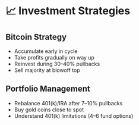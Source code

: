 # 📈 Investment Strategies

## Bitcoin Strategy
- Accumulate early in cycle
- Take profits gradually on way up
- Reinvest during 30–40% pullbacks
- Sell majority at blowoff top

## Portfolio Management
- Rebalance 401(k)/IRA after 7–10% pullbacks
- Buy gold coins close to spot
- Understand 401(k) limitations (4–6 fund options)